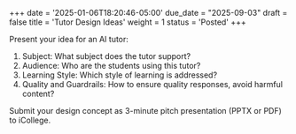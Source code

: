 +++
date = '2025-01-06T18:20:46-05:00'
due_date = "2025-09-03"
draft = false
title = 'Tutor Design Ideas'
weight = 1
status = 'Posted'
+++

Present your idea for an AI tutor:

1. Subject: What subject does the tutor support?
2. Audience: Who are the students using this tutor?
3. Learning Style: Which style of learning is addressed?
4. Quality and Guardrails: How to ensure quality responses, avoid harmful content?

Submit your design concept as 3-minute pitch presentation (PPTX or PDF) to iCollege.

